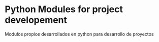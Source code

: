 # Python Modules for project developement

Modulos propios desarrollados en python para desarrollo de proyectos